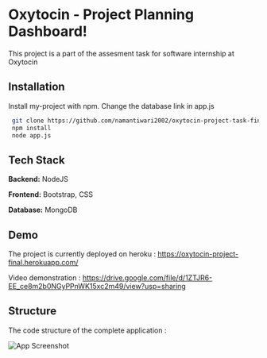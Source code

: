 
# Oxytocin - Project Planning Dashboard!

This project is a part of the assesment task for software internship at Oxytocin


## Installation

Install my-project with npm. Change the database link in app.js

```bash
 git clone https://github.com/namantiwari2002/oxytocin-project-task-final.git
 npm install
 node app.js
```
    
## Tech Stack

**Backend:** NodeJS

**Frontend:** Bootstrap, CSS

**Database:** MongoDB


## Demo

The project is currently deployed on heroku : https://oxytocin-project-final.herokuapp.com/

Video demonstration : https://drive.google.com/file/d/1ZTJR6-EE_ce8m2b0NGyPPnWK15xc2m49/view?usp=sharing


## Structure

The code structure of the complete application :

![App Screenshot](https://i.postimg.cc/JhRNTGKy/Model-Categories-For-storing-categories-of-the-highlights-Post-For-storing-the-highlights.png)

